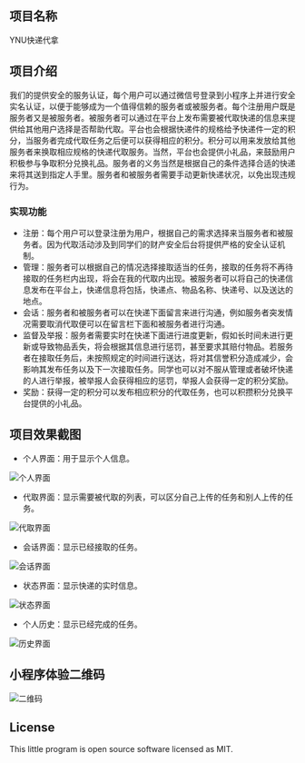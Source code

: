 ## 项目名称
YNU快递代拿
## 项目介绍
我们的提供安全的服务认证，每个用户可以通过微信号登录到小程序上并进行安全实名认证，以便于能够成为一个值得信赖的服务者或被服务者。每个注册用户既是服务者又是被服务者。被服务者可以通过在平台上发布需要被代取快递的信息来提供给其他用户选择是否帮助代取。平台也会根据快递件的规格给予快递件一定的积分，当服务者完成代取任务之后便可以获得相应的积分。积分可以用来发放给其他服务者来换取相应规格的快递代取服务。当然，平台也会提供小礼品，来鼓励用户积极参与争取积分兑换礼品。服务者的义务当然是根据自己的条件选择合适的快递来将其送到指定人手里。服务者和被服务者需要手动更新快递状况，以免出现违规行为。
### 实现功能
+ 注册：每个用户可以登录注册为用户，根据自己的需求选择来当服务者和被服务者。因为代取活动涉及到同学们的财产安全后台将提供严格的安全认证机制。
+ 管理：服务者可以根据自己的情况选择接取适当的任务，接取的任务将不再待接取的任务栏内出现，将会在我的代取内出现。被服务者可以将自己的快递信息发布在平台上，快递信息将包括，快递点、物品名称、快递号、以及送达的地点。
+ 会话：服务者和被服务者可以在快递下面留言来进行沟通，例如服务者突发情况需要取消代取便可以在留言栏下面和被服务者进行沟通。
+ 监督及举报：服务者需要实时在快递下面进行进度更新，假如长时间未进行更新或导致物品丢失，将会根据其信息进行惩罚，甚至要求其赔付物品。若服务者在接取任务后，未按照规定的时间进行送达，将对其信誉积分造成减少，会影响其发布任务以及下一次接取任务。同学也可以对不服从管理或者破坏快递的人进行举报，被举报人会获得相应的惩罚，举报人会获得一定的积分奖励。
+ 奖励：获得一定的积分可以发布相应积分的代取任务，也可以积攒积分兑换平台提供的小礼品。

## 项目效果截图
+ 个人界面：用于显示个人信息。

![个人界面](image/me.jpg)

+ 代取界面：显示需要被代取的列表，可以区分自己上传的任务和别人上传的任务。

![代取界面](image/list.jpg)

+ 会话界面：显示已经接取的任务。

![会话界面](image/community.jpg)

+ 状态界面：显示快递的实时信息。

![状态界面](image/state.jpg)

+ 个人历史：显示已经完成的任务。

![历史界面](image/history.jpg)

## 小程序体验二维码

![二维码](image/link.jpg)

## License
This little program is open source software licensed as MIT.

